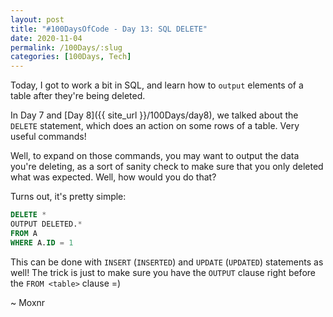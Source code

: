 ```yaml
---
layout: post
title: "#100DaysOfCode - Day 13: SQL DELETE"
date: 2020-11-04
permalink: /100Days/:slug
categories: [100Days, Tech]
---
```


Today, I got to work a bit in SQL, and learn how to `output` elements of a table after they're being deleted.

In Day 7 and [Day 8]({{ site_url }}/100Days/day8), we talked about the `DELETE` statement, which does an action on some rows of a table. Very useful commands!

Well, to expand on those commands, you may want to output the data you're deleting, as a sort of sanity check to make sure that you only deleted what was expected. Well, how would you do that? 

Turns out, it's pretty simple:

```SQL
DELETE *
OUTPUT DELETED.*
FROM A
WHERE A.ID = 1
```

This can be done with `INSERT` (`INSERTED`) and `UPDATE` (`UPDATED`) statements as well! The trick is just to make sure you have the `OUTPUT` clause right before the `FROM <table>` clause =)

~ Moxnr
